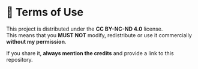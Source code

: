 # 🚫 Terms of Use 

This project is distributed under the **CC BY-NC-ND 4.0** license.  
This means that you **MUST NOT** modify, redistribute or use it commercially **without my permission**.  

If you share it, **always mention the credits** and provide a link to this repository.
